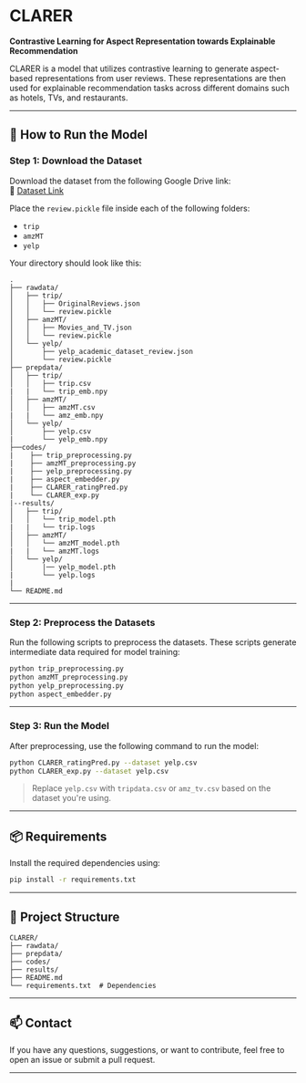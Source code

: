 # CLARER

**Contrastive Learning for Aspect Representation towards Explainable Recommendation**

CLARER is a model that utilizes contrastive learning to generate aspect-based representations from user reviews. These representations are then used for explainable recommendation tasks across different domains such as hotels, TVs, and restaurants.

---

## 🚀 How to Run the Model

### Step 1: Download the Dataset

Download the dataset from the following Google Drive link:  
🔗 [Dataset Link](https://drive.google.com/drive/folders/1yB-EFuApAOJ0RzTI0VfZ0pignytguU0_)

Place the `review.pickle` file inside each of the following folders:

- `trip`
- `amzMT`
- `yelp`

Your directory should look like this:

```
.
├── rawdata/
│   ├── trip/
│   │   ├── OriginalReviews.json
│   │   └── review.pickle
│   ├── amzMT/
│   │   ├── Movies_and_TV.json
│   │   └── review.pickle
│   └── yelp/
│       ├── yelp_academic_dataset_review.json
│       └── review.pickle
├── prepdata/
│   ├── trip/
│   │   ├── trip.csv
|   |   └── trip_emb.npy
│   ├── amzMT/
│   │   ├── amzMT.csv
|   |   └── amz_emb.npy
│   └── yelp/
│       ├── yelp.csv
|       └── yelp_emb.npy
├──codes/
|    ├── trip_preprocessing.py
|    ├── amzMT_preprocessing.py
|    ├── yelp_preprocessing.py
|    ├── aspect_embedder.py
|    ├── CLARER_ratingPred.py
|    └── CLARER_exp.py
|--results/
│   ├── trip/
│   │   └── trip_model.pth
|   |   └── trip.logs
│   ├── amzMT/
│   │   └── amzMT_model.pth
|   |   └── amzMT.logs
│   └── yelp/
│       |── yelp_model.pth
|       └── yelp.logs
|
└── README.md
```

---

### Step 2: Preprocess the Datasets

Run the following scripts to preprocess the datasets. These scripts generate intermediate data required for model training:

```bash
python trip_preprocessing.py
python amzMT_preprocessing.py
python yelp_preprocessing.py
python aspect_embedder.py

```

---

### Step 3: Run the Model

After preprocessing, use the following command to run the model:

```bash
python CLARER_ratingPred.py --dataset yelp.csv
python CLARER_exp.py --dataset yelp.csv
```

> Replace `yelp.csv` with `tripdata.csv` or `amz_tv.csv` based on the dataset you're using.

---

## 📦 Requirements

Install the required dependencies using:

```bash
pip install -r requirements.txt
```

---

## 🧠 Project Structure

```
CLARER/
├── rawdata/
├── prepdata/
├── codes/
├── results/
├── README.md
└── requirements.txt  # Dependencies
```

---

## 📫 Contact

If you have any questions, suggestions, or want to contribute, feel free to open an issue or submit a pull request.

---

<!-- ## 📜 License

This project is licensed under the MIT License. See the `LICENSE` file for details. -->
